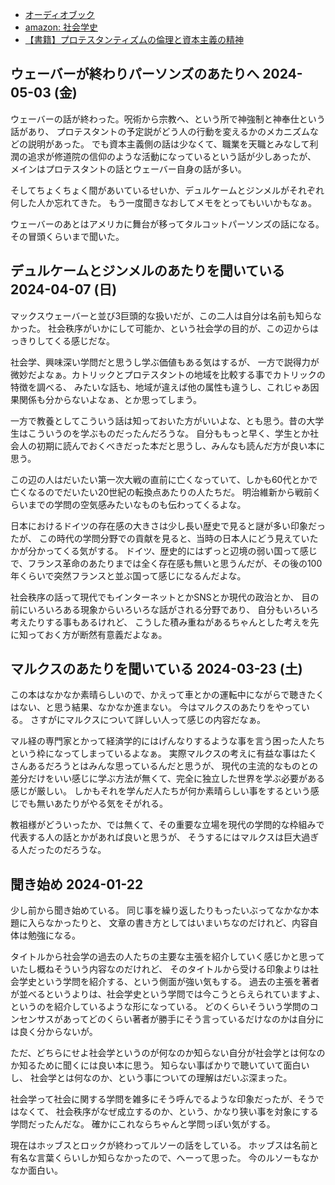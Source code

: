- [オーディオブック](%E3%82%AA%E3%83%BC%E3%83%87%E3%82%A3%E3%82%AA%E3%83%96%E3%83%83%E3%82%AF)
- [amazon: 社会学史](https://amzn.to/3tTCRHJ)
- [【書籍】プロテスタンティズムの倫理と資本主義の精神](%E3%80%90%E6%9B%B8%E7%B1%8D%E3%80%91%E3%83%97%E3%83%AD%E3%83%86%E3%82%B9%E3%82%BF%E3%83%B3%E3%83%86%E3%82%A3%E3%82%BA%E3%83%A0%E3%81%AE%E5%80%AB%E7%90%86%E3%81%A8%E8%B3%87%E6%9C%AC%E4%B8%BB%E7%BE%A9%E3%81%AE%E7%B2%BE%E7%A5%9E)

## ウェーバーが終わりパーソンズのあたりへ 2024-05-03 (金)

ウェーバーの話が終わった。呪術から宗教へ、という所で神強制と神奉仕という話があり、
プロテスタントの予定説がどう人の行動を変えるかのメカニズムなどの説明があった。
でも資本主義側の話は少なくて、職業を天職とみなして利潤の追求が修道院の信仰のような活動になっているという話が少しあったが、
メインはプロテスタントの話とウェーバー自身の話が多い。

そしてちょくちょく間があいているせいか、デュルケームとジンメルがそれぞれ何した人か忘れてきた。
もう一度聞きなおしてメモをとってもいいかもなぁ。

ウェーバーのあとはアメリカに舞台が移ってタルコットパーソンズの話になる。その冒頭くらいまで聞いた。

## デュルケームとジンメルのあたりを聞いている 2024-04-07 (日)

マックスウェーバーと並び3巨頭的な扱いだが、この二人は自分は名前も知らなかった。
社会秩序がいかにして可能か、という社会学の目的が、この辺からはっきりしてくる感じだな。

社会学、興味深い学問だと思うし学ぶ価値もある気はするが、
一方で説得力が微妙だよなぁ。カトリックとプロテスタントの地域を比較する事でカトリックの特徴を調べる、
みたいな話も、地域が違えば他の属性も違うし、これじゃあ因果関係も分からないよなぁ、とか思ってしまう。

一方で教養としてこういう話は知っておいた方がいいよな、とも思う。昔の大学生はこういうのを学ぶものだったんだろうな。
自分ももっと早く、学生とか社会人の初期に読んでおくべきだった本だと思うし、みんなも読んだ方が良い本に思う。

この辺の人はだいたい第一次大戦の直前に亡くなっていて、しかも60代とかで亡くなるのでだいたい20世紀の転換点あたりの人たちだ。
明治維新から戦前くらいまでの学問の空気感みたいなものも伝わってくるよな。

日本におけるドイツの存在感の大きさは少し長い歴史で見ると謎が多い印象だったが、
この時代の学問分野での貢献を見ると、当時の日本人にどう見えていたかが分かってくる気がする。
ドイツ、歴史的にはずっと辺境の弱い国って感じで、フランス革命のあたりまでは全く存在感も無いと思うんだが、その後の100年くらいで突然フランスと並ぶ国って感じになるんだよな。

社会秩序の話って現代でもインターネットとかSNSとか現代の政治とか、
目の前にいろいろある現象からいろいろな話がされる分野であり、
自分もいろいろ考えたりする事もあるけれど、
こうした積み重ねがあるちゃんとした考えを先に知っておく方が断然有意義だよなぁ。

## マルクスのあたりを聞いている 2024-03-23 (土)

この本はなかなか素晴らしいので、かえって車とかの運転中にながらで聴きたくはない、と思う結果、なかなか進まない。
今はマルクスのあたりをやっている。
さすがにマルクスについて詳しい人って感じの内容だなぁ。

マル経の専門家とかって経済学的にはげんなりするような事を言う困った人たちという枠になってしまっているよなぁ。
実際マルクスの考えに有益な事はたくさんあるだろうとはみんな思っているんだと思うが、
現代の主流的なものとの差分だけをいい感じに学ぶ方法が無くて、完全に独立した世界を学ぶ必要がある感じが厳しい。
しかもそれを学んだ人たちが何か素晴らしい事をするという感じでも無いあたりがやる気をそがれる。

教祖様がどういったか、では無くて、その重要な立場を現代の学問的な枠組みで代表する人の話とかがあれば良いと思うが、
そうするにはマルクスは巨大過ぎる人だったのだろうな。

## 聞き始め 2024-01-22

少し前から聞き始めている。
同じ事を繰り返したりもったいぶってなかなか本題に入らなかったりと、
文章の書き方としてはいまいちなのだけれど、内容自体は勉強になる。

タイトルから社会学の過去の人たちの主要な主張を紹介していく感じかと思っていたし概ねそういう内容なのだけれど、
そのタイトルから受ける印象よりは社会学史という学問を紹介する、という側面が強い気もする。
過去の主張を著者が並べるというよりは、社会学史という学問では今こうとらえられていますよ、というのを紹介しているような形になっている。
どのくらいそういう学問のコンセンサスがあってどのくらい著者が勝手にそう言っているだけなのかは自分には良く分からないが。

ただ、どちらにせよ社会学というのが何なのか知らない自分が社会学とは何なのか知るために聞くには良い本に思う。
知らない事ばかりで聴いていて面白いし、
社会学とは何なのか、という事についての理解はだいぶ深まった。

社会学って社会に関する学問を雑多にそう呼んでるような印象だったが、そうではなくて、
社会秩序がなぜ成立するのか、という、かなり狭い事を対象にする学問だったんだな。
確かにこれならちゃんと学問っぽい気がする。

現在はホッブスとロックが終わってルソーの話をしている。
ホッブスは名前と有名な言葉くらいしか知らなかったので、へーって思った。
今のルソーもなかなか面白い。